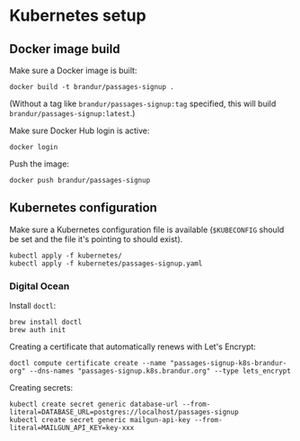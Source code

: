 # Kubernetes setup

## Docker image build

Make sure a Docker image is built:

    docker build -t brandur/passages-signup .

(Without a tag like `brandur/passages-signup:tag` specified, this will build
`brandur/passages-signup:latest`.)

Make sure Docker Hub login is active:

    docker login

Push the image:

    docker push brandur/passages-signup

## Kubernetes configuration

Make sure a Kubernetes configuration file is available (`$KUBECONFIG` should be
set and the file it's pointing to should exist).

    kubectl apply -f kubernetes/
    kubectl apply -f kubernetes/passages-signup.yaml

### Digital Ocean

Install `doctl`:

    brew install doctl
    brew auth init

Creating a certificate that automatically renews with Let's Encrypt:

    doctl compute certificate create --name "passages-signup-k8s-brandur-org" --dns-names "passages-signup.k8s.brandur.org" --type lets_encrypt

Creating secrets:

    kubectl create secret generic database-url --from-literal=DATABASE_URL=postgres://localhost/passages-signup
    kubectl create secret generic mailgun-api-key --from-literal=MAILGUN_API_KEY=key-xxx

<!--
# vim: set tw=79:
-->
